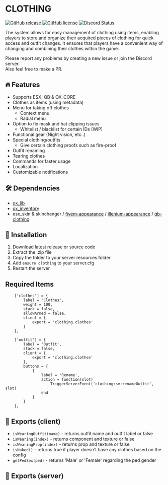 # CLOTHING
[![GitHub release](https://img.shields.io/github/v/release/LikeManTV/clothing.svg)](https://github.com/LikeManTV/clothing/releases/latest)
[![GitHub license](https://img.shields.io/github/license/LikeManTV/clothing.svg)](LICENSE)
<a href="https://discordapp.com/invite/55aQNKzQVW" title="Chat on Discord"><img alt="Discord Status" src="https://discordapp.com/api/guilds/912329245789933569/widget.png"></a>

The system allows for easy management of clothing using items, enabling players to store and organize their acquired pieces of clothing for quick access and outfit changes. It ensures that players have a convenient way of changing and combining their clothes within the game.

Please report any problems by creating a new issue or join the Discord server.<br/>
Also feel free to make a PR.

## 🔥 Features
- Supports ESX, QB & OX_CORE
- Clothes as items (using metadata)
- Menu for taking off clothes
  - Context menu
  - Radial menu
- Option to fix mask and hat clipping issues
  - Whitelist / blacklist for certain IDs (WIP)
- Functional gear (Night vision, etc..)
- Special clothing/outfits
  - Give certain clothing proofs such as fire-proof
- Outfit renaming
- Tearing clothes
- Commands for faster usage
- Localization
- Customizable notifications
 
## 🛠️ Dependencies
- [ox_lib](https://github.com/overextended/ox_lib)
- [ox_inventory](https://github.com/overextended/ox_inventory)
- esx_skin & skinchanger / [fivem-appearance](https://github.com/pedr0fontoura/fivem-appearance) / [illenium-appearance](https://github.com/iLLeniumStudios/illenium-appearance) / [qb-clothing](https://github.com/qbcore-framework/qb-clothing)

## 📲 Installation
1. Download latest release or source code
2. Extract the .zip file
3. Copy the folder to your server resources folder
4. Add `ensure clothing` to your server.cfg
5. Restart the server

## Required Items
```
	['clothes'] = {
		label = 'Clothes',
		weight = 100,
		stack = false,
		allowArmed = false,
		client = {
			export = 'clothing.clothes'
		}
	},

	['outfit'] = {
		label = 'Outfit',
		stack = false,
		client = {
			export = 'clothing.clothes'
		},
		buttons = {
			{
				label = 'Rename',
				action = function(slot)
					TriggerServerEvent('clothing:sv:renameOutfit', slot)
				end
			}
        }
	},
```

## 📝 Exports (client)
- `isWearingOutfit(name)` - returns outfit name and outfit label or false
- `isWearing(index)` - returns component and texture or false
- `isWearingProp(index)` - returns prop and texture or false
- `isNaked()` - returns true if player doesn't have any clothes based on the config
- `getPedSex(ped)` - returns 'Male' or 'Female' regarding the ped gender

## 📝 Exports (server)
